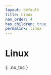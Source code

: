 ```yaml
---
layout: default
title: Linux
nav_order: 4
has_children: true
permalink: linux
---
```


# Linux
{: .no_toc }


